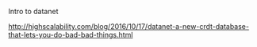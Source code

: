 Intro to datanet

http://highscalability.com/blog/2016/10/17/datanet-a-new-crdt-database-that-lets-you-do-bad-bad-things.html

